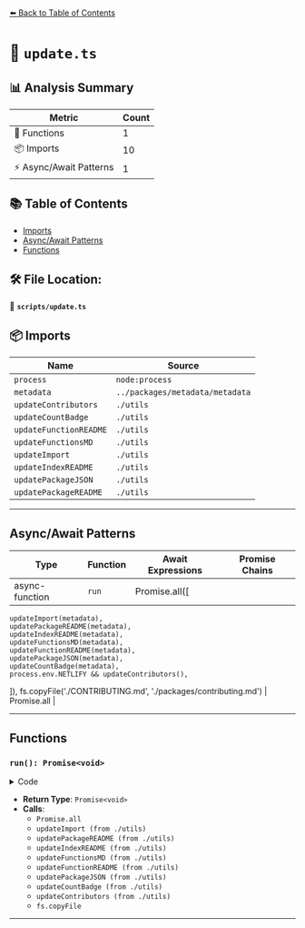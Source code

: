 [⬅️ Back to Table of Contents](../index.md)

# 📄 `update.ts`

## 📊 Analysis Summary

| Metric | Count |
|--------|-------|
| 🔧 Functions | 1 |
| 📦 Imports | 10 |
| ⚡ Async/Await Patterns | 1 |

## 📚 Table of Contents

- [Imports](#imports)
- [Async/Await Patterns](#asyncawait-patterns)
- [Functions](#functions)

## 🛠️ File Location:
📂 **`scripts/update.ts`**

## 📦 Imports

| Name | Source |
|------|--------|
| `process` | `node:process` |
| `metadata` | `../packages/metadata/metadata` |
| `updateContributors` | `./utils` |
| `updateCountBadge` | `./utils` |
| `updateFunctionREADME` | `./utils` |
| `updateFunctionsMD` | `./utils` |
| `updateImport` | `./utils` |
| `updateIndexREADME` | `./utils` |
| `updatePackageJSON` | `./utils` |
| `updatePackageREADME` | `./utils` |


---

## Async/Await Patterns

| Type | Function | Await Expressions | Promise Chains |
|------|----------|-------------------|----------------|
| async-function | `run` | Promise.all([
    updateImport(metadata),
    updatePackageREADME(metadata),
    updateIndexREADME(metadata),
    updateFunctionsMD(metadata),
    updateFunctionREADME(metadata),
    updatePackageJSON(metadata),
    updateCountBadge(metadata),
    process.env.NETLIFY && updateContributors(),
  ]), fs.copyFile('./CONTRIBUTING.md', './packages/contributing.md') | Promise.all |


---

## Functions

### `run(): Promise<void>`

<details><summary>Code</summary>

```ts
async function run() {
  await Promise.all([
    updateImport(metadata),
    updatePackageREADME(metadata),
    updateIndexREADME(metadata),
    updateFunctionsMD(metadata),
    updateFunctionREADME(metadata),
    updatePackageJSON(metadata),
    updateCountBadge(metadata),
    process.env.NETLIFY && updateContributors(),
  ])

  await fs.copyFile('./CONTRIBUTING.md', './packages/contributing.md')
}
```
</details>

- **Return Type**: `Promise<void>`
- **Calls**:
  - `Promise.all`
  - `updateImport (from ./utils)`
  - `updatePackageREADME (from ./utils)`
  - `updateIndexREADME (from ./utils)`
  - `updateFunctionsMD (from ./utils)`
  - `updateFunctionREADME (from ./utils)`
  - `updatePackageJSON (from ./utils)`
  - `updateCountBadge (from ./utils)`
  - `updateContributors (from ./utils)`
  - `fs.copyFile`

---